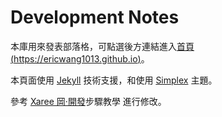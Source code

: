 # Development Notes

本庫用來發表部落格，可點選後方連結進入[首頁 (https://ericwang1013.github.io)](https://ericwang1013.github.io)。

本頁面使用 [Jekyll](http://jekyllrb.com) 技術支援，和使用 [Simplex](https://github.com/andreondra/jekyll-theme-simplex) 主題。

參考 [Xaree 岡·開發](http://xareelee.github.io/tech_note/2015/07/23/%E4%BD%BF%E7%94%A8-GitHub-Pages-%E5%92%8C-Jekyll-%E4%BE%86%E5%BB%BA%E7%AB%8B-Blog.html)步驟教學 進行修改。
